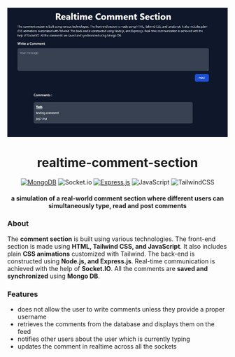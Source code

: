 <p align="center">
  <img src="./public/img/workingscreenshot.jpg" />
</p>

<h1 align="center"> realtime-comment-section </h1>
<div align="center">

[![MongoDB](https://img.shields.io/badge/MongoDB-%234ea94b.svg?style=for-the-badge&logo=mongodb&logoColor=white)](https://www.mongodb.com/)
![Socket.io](https://img.shields.io/badge/Socket.io-black?style=for-the-badge&logo=socket.io&badgeColor=010101)
[![Express.js](https://img.shields.io/badge/express.js-%23404d59.svg?style=for-the-badge&logo=express&logoColor=%2361DAFB)](https://expressjs.com/)
![JavaScript](https://img.shields.io/badge/javascript-%23323330.svg?style=for-the-badge&logo=javascript&logoColor=%23F7DF1E)
![TailwindCSS](https://img.shields.io/badge/tailwindcss-%2338B2AC.svg?style=for-the-badge&logo=tailwind-css&logoColor=white)

</div>
<h4 align="center"> a simulation of a real-world comment section where different users can simultaneously type, read and post comments </h4>

### About
The **comment section** is built using various technologies. The front-end section is made using **HTML, Tailwind CSS, and JavaScript**. It also includes plain **CSS animations** customized with Tailwind. The back-end is constructed using **Node.js, and Express.js**. Real-time communication is achieved with the help of **Socket.IO**. All the comments are **saved and synchronized** using **Mongo DB**.

### Features
- does not allow the user to write comments unless they provide a proper username
- retrieves the comments from the database and displays them on the feed
- notifies other users about the user which is currently typing
- updates the comment in realtime across all the sockets

